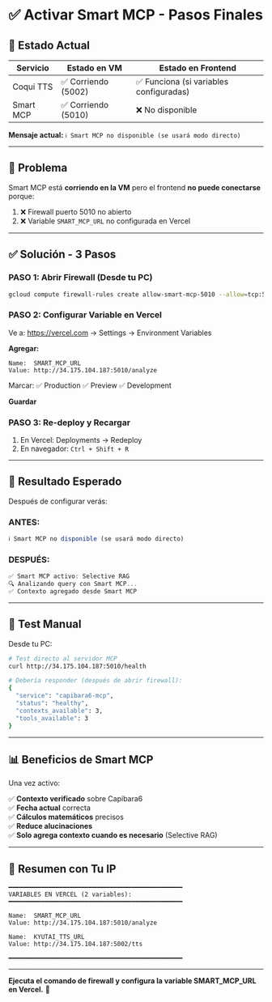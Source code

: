 # ✅ Activar Smart MCP - Pasos Finales

## 🎯 Estado Actual

| Servicio | Estado en VM | Estado en Frontend |
|----------|--------------|-------------------|
| Coqui TTS | ✅ Corriendo (5002) | ✅ Funciona (si variables configuradas) |
| Smart MCP | ✅ Corriendo (5010) | ❌ No disponible |

**Mensaje actual:** `ℹ️ Smart MCP no disponible (se usará modo directo)`

---

## 🔧 Problema

Smart MCP está **corriendo en la VM** pero el frontend **no puede conectarse** porque:

1. ❌ Firewall puerto 5010 no abierto
2. ❌ Variable `SMART_MCP_URL` no configurada en Vercel

---

## ✅ Solución - 3 Pasos

### PASO 1: Abrir Firewall (Desde tu PC)

```bash
gcloud compute firewall-rules create allow-smart-mcp-5010 --allow=tcp:5010 --source-ranges=0.0.0.0/0 --description="Smart MCP Server"
```

### PASO 2: Configurar Variable en Vercel

Ve a: https://vercel.com → Settings → Environment Variables

**Agregar:**

```
Name:  SMART_MCP_URL
Value: http://34.175.104.187:5010/analyze
```

Marcar: ✅ Production ✅ Preview ✅ Development

**Guardar**

### PASO 3: Re-deploy y Recargar

1. En Vercel: Deployments → Redeploy
2. En navegador: `Ctrl + Shift + R`

---

## 🎉 Resultado Esperado

Después de configurar verás:

### ANTES:
```javascript
ℹ️ Smart MCP no disponible (se usará modo directo)
```

### DESPUÉS:
```javascript
✅ Smart MCP activo: Selective RAG
🔍 Analizando query con Smart MCP...
✅ Contexto agregado desde Smart MCP
```

---

## 🧪 Test Manual

Desde tu PC:

```bash
# Test directo al servidor MCP
curl http://34.175.104.187:5010/health

# Debería responder (después de abrir firewall):
{
  "service": "capibara6-mcp",
  "status": "healthy",
  "contexts_available": 3,
  "tools_available": 3
}
```

---

## 📊 Beneficios de Smart MCP

Una vez activo:

✅ **Contexto verificado** sobre Capibara6  
✅ **Fecha actual** correcta  
✅ **Cálculos matemáticos** precisos  
✅ **Reduce alucinaciones**  
✅ **Solo agrega contexto cuando es necesario** (Selective RAG)  

---

## 🎯 Resumen con Tu IP

```
━━━━━━━━━━━━━━━━━━━━━━━━━━━━━━━━━━━━━━━━━━━━━━━━
VARIABLES EN VERCEL (2 variables):
━━━━━━━━━━━━━━━━━━━━━━━━━━━━━━━━━━━━━━━━━━━━━━━━

Name:  SMART_MCP_URL
Value: http://34.175.104.187:5010/analyze

Name:  KYUTAI_TTS_URL
Value: http://34.175.104.187:5002/tts

━━━━━━━━━━━━━━━━━━━━━━━━━━━━━━━━━━━━━━━━━━━━━━━━
```

---

**Ejecuta el comando de firewall y configura la variable SMART_MCP_URL en Vercel.** 🚀

